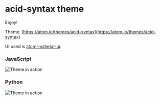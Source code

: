 # acid-syntax theme

Enjoy!

Theme: [https://atom.io/themes/acid-syntax](https://atom.io/themes/acid-syntax)

UI used is [atom-material-ui](https://atom.io/themes/atom-material-ui).

### JavaScript
![Theme in action](http://i.imgur.com/3VBilN0.png)

### Python
![Theme in action](http://i.imgur.com/aLGq7TH.png)

